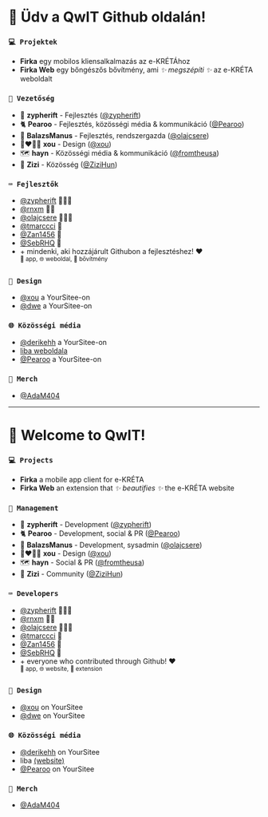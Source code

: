 # 👋 Üdv a QwIT Github oldalán!

### `💻 Projektek`
- **Firka** egy mobilos kliensalkalmazás az e-KRÉTÁhoz
- **Firka Web** egy bőngészős bővítmény, ami *✨ megszépíti ✨* az e-KRÉTA weboldalt

### `👤 Vezetőség`
- 🔮 **zypherift** - Fejlesztés ([@zypherift](https://github.com/zypherift))
- 🐈 **Pearoo** - Fejlesztés, közösségi média & kommunikáció ([@Pearoo](https://yoursit.ee/p))
- 🦎 **BalazsManus** - Fejlesztés, rendszergazda ([@olajcsere](https://mnus.moe))
- 👨‍❤️‍💋‍👨 **xou** - Design ([@xou](https://yoursit.ee/xou))
- 🗺 **hayn** - Közösségi média & kommunikáció ([@fromtheusa](https://github.com/fromtheusa))
- 🐺 **Zizi** - Közösség ([@ZiziHun](https://github.com/ZiziHun))

### `⌨️ Fejlesztők`
- [@zypherift](https://github.com/zypherift) 📱🌐🧩
- [@rnxm](https://github.com/rnxm) 📱🧩
- [@olajcsere](https://github.com/olajcsere) 📱🌐🧩
- [@tmarccci](https://github.com/TMarccci) 📱
- [@Zan1456](https://github.com/Zan1456) 🧩
- [@SebRHQ](https://github.com/SebRHQ) 📱
- \+ mindenki, aki hozzájárult Githubon a fejlesztéshez! ♥️<br /><sup>📱 app, 🌐 weboldal, 🧩 bővítmény</sup>

### `🎨 Design`
- [@xou](https://yoursit.ee/xou) a YourSitee-on
- [@dwe](https://yoursit.ee/dw) a YourSitee-on

### `🌐 Közösségi média`
- [@derikehh](https://yoursit.ee/derikehh) a YourSitee-on
- [liba weboldala](https://liba.lol)
- [@Pearoo](https://yoursit.ee/p) a YourSitee-on

### `👕 Merch`
- [@AdaM404](https://github.com/AdaM404-dev)

-----

# 👋 Welcome to QwIT!

### `💻 Projects`
- **Firka** a mobile app client for e-KRÉTA
- **Firka Web** an extension that *✨ beautifies ✨* the e-KRÉTA website

### `👤 Management`
- 🔮 **zypherift** - Development ([@zypherift](https://github.com/zypherift))
- 🐈 **Pearoo** - Development, social & PR ([@Pearoo](https://yoursit.ee/p))
- 🦎 **BalazsManus** - Development, sysadmin ([@olajcsere](https://mnus.moe))
- 👨‍❤️‍💋‍👨 **xou** - Design ([@xou](https://yoursit.ee/xou))
- 🗺 **hayn** - Social & PR ([@fromtheusa](https://github.com/fromtheusa))
- 🐺 **Zizi** - Community ([@ZiziHun](https://github.com/ZiziHun))

### `⌨️ Developers`
- [@zypherift](https://github.com/zypherift) 📱🌐🧩
- [@rnxm](https://github.com/rnxm) 📱🧩
- [@olajcsere](https://github.com/olajcsere) 📱🌐🧩
- [@tmarccci](https://github.com/TMarccci) 📱
- [@Zan1456](https://github.com/Zan1456) 🧩
- [@SebRHQ](https://github.com/SebRHQ) 📱
- \+ everyone who contributed through Github! ♥️<br /><sup>📱 app, 🌐 website, 🧩 extension</sup>

### `🎨 Design`
- [@xou](https://yoursit.ee/xou) on YourSitee
- [@dwe](https://yoursit.ee/dw) on YourSitee

### `🌐 Közösségi média`
- [@derikehh](https://yoursit.ee/derikehh) on YourSitee
- liba [(website)](https://liba.lol)
- [@Pearoo](https://yoursit.ee/p) on YourSitee

### `👕 Merch`
- [@AdaM404](https://github.com/AdaM404-dev)
